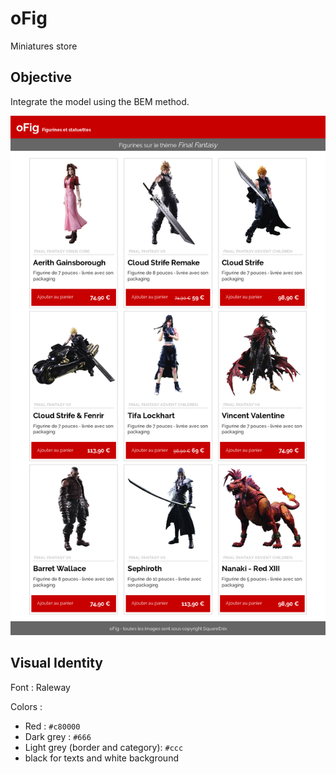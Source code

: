 # oFig

Miniatures store

## Objective

Integrate the model using the BEM method.

![resultat](ressources/resultat-complet.png)

## Visual Identity

Font : Raleway

Colors :
- Red : `#c80000`
- Dark grey : `#666`
- Light grey (border and category): `#ccc`
- black for texts and white background
